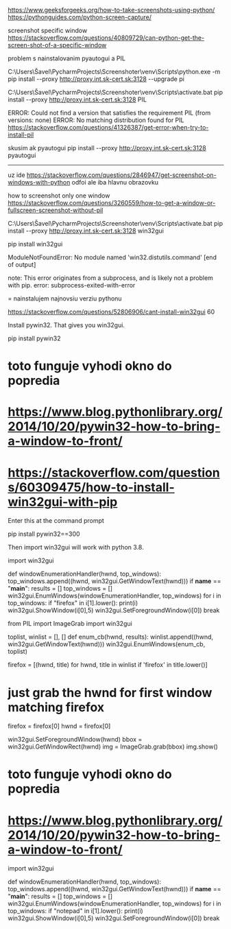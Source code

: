 https://www.geeksforgeeks.org/how-to-take-screenshots-using-python/
https://pythonguides.com/python-screen-capture/

screenshot specific window
https://stackoverflow.com/questions/40809729/can-python-get-the-screen-shot-of-a-specific-window


problem s nainstalovanim 
pyautogui a PIL

C:\Users\Šavel\PycharmProjects\Screenshoter\venv\Scripts\python.exe -m pip install --proxy http://proxy.int.sk-cert.sk:3128 --upgrade pi


C:\Users\Šavel\PycharmProjects\Screenshoter\venv\Scripts\activate.bat
pip install --proxy http://proxy.int.sk-cert.sk:3128 PIL

ERROR: Could not find a version that satisfies the requirement PIL (from versions: none)
ERROR: No matching distribution found for PIL
https://stackoverflow.com/questions/41326387/get-error-when-try-to-install-pil

skusim ak pyautogui
pip install --proxy http://proxy.int.sk-cert.sk:3128 pyautogui



-----------------------
uz ide 
https://stackoverflow.com/questions/2846947/get-screenshot-on-windows-with-python
odfoi ale iba hlavnu obrazovku

how to screenshot only one window
https://stackoverflow.com/questions/3260559/how-to-get-a-window-or-fullscreen-screenshot-without-pil

C:\Users\Šavel\PycharmProjects\Screenshoter\venv\Scripts\activate.bat
pip install --proxy http://proxy.int.sk-cert.sk:3128 win32gui

pip install win32gui

ModuleNotFoundError: No module named 'win32.distutils.command'
      [end of output]

  note: This error originates from a subprocess, and is likely not a problem with pip.
error: subprocess-exited-with-error

= nainstalujem najnovsiu verziu pythonu


https://stackoverflow.com/questions/52806906/cant-install-win32gui
60

Install pywin32. That gives you win32gui.

pip install pywin32

# toto funguje vyhodi okno do popredia
# https://www.blog.pythonlibrary.org/2014/10/20/pywin32-how-to-bring-a-window-to-front/
# https://stackoverflow.com/questions/60309475/how-to-install-win32gui-with-pip
Enter this at the command prompt

pip install pywin32==300

Then import win32gui will work with python 3.8.


import win32gui

def windowEnumerationHandler(hwnd, top_windows):
    top_windows.append((hwnd, win32gui.GetWindowText(hwnd)))
if __name__ == "__main__":
    results = []
    top_windows = []
    win32gui.EnumWindows(windowEnumerationHandler, top_windows)
    for i in top_windows:
        if "firefox" in i[1].lower():
            print(i)
            win32gui.ShowWindow(i[0],5)
            win32gui.SetForegroundWindow(i[0])
            break




from PIL import ImageGrab
import win32gui

toplist, winlist = [], []
def enum_cb(hwnd, results):
    winlist.append((hwnd, win32gui.GetWindowText(hwnd)))
win32gui.EnumWindows(enum_cb, toplist)

firefox = [(hwnd, title) for hwnd, title in winlist if 'firefox' in title.lower()]
# just grab the hwnd for first window matching firefox
firefox = firefox[0]
hwnd = firefox[0]

win32gui.SetForegroundWindow(hwnd)
bbox = win32gui.GetWindowRect(hwnd)
img = ImageGrab.grab(bbox)
img.show()


# toto funguje vyhodi okno do popredia
# https://www.blog.pythonlibrary.org/2014/10/20/pywin32-how-to-bring-a-window-to-front/

import win32gui

def windowEnumerationHandler(hwnd, top_windows):
    top_windows.append((hwnd, win32gui.GetWindowText(hwnd)))
if __name__ == "__main__":
    results = []
    top_windows = []
    win32gui.EnumWindows(windowEnumerationHandler, top_windows)
    for i in top_windows:
        if "notepad" in i[1].lower():
            print(i)
            win32gui.ShowWindow(i[0],5)
            win32gui.SetForegroundWindow(i[0])
            break


